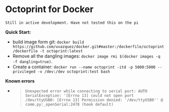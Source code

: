 # Octoprint for Docker

`Still in active development. Have not tested this on the pi`

**Quick Start:**

- build image form git: `docker build https://github.com/uvazquez/docker.git#master:/dockerfile/octoprint/dockerfile -t octoprint:latest`
 - Remove all the dangling images:  `docker image rmi $(docker images -q -f dangling=true)`. 
 - Create a container:  `docker run --name octoprint -itd -p 5000:5000 --privileged -v /dev:/dev octoprint:test bash`

**Known errors**

 - > `Unexpected error while connecting to serial port: AUTO SerialException: '[Errno 13] could not open port /dev/ttyUSB0: [Errno 13] Permission denied: '/dev/ttyUSB0'' @ comm.py:_openSerial:2478 (hook default)`
